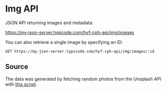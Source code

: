 # Img API

JSON API returning images and metadata:

https://my-json-server.typicode.com/hyf-cph-api/img/images

You can also retrieve a single image by specifying an ID:

```
GET https://my-json-server.typicode.com/hyf-cph-api/img/images/:id
```

## Source

The data was generated by fetching random photos from the Unsplash API with [this script](./generate.rb).
